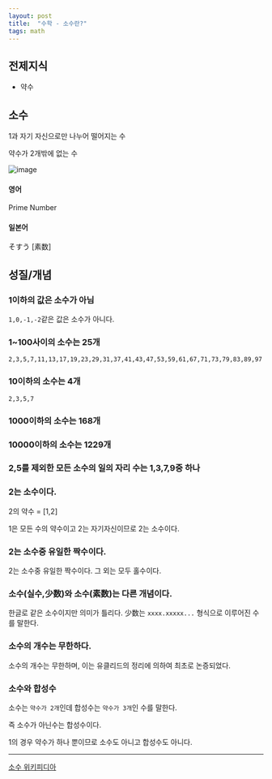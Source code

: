 ```yaml
---
layout: post
title:  "수학 - 소수란?"
tags: math
---
```



## 전제지식

- 약수

## 소수

1과 자기 자신으로만 나누어 떨어지는 수

약수가 2개밖에 없는 수

![image](https://user-images.githubusercontent.com/4640346/104872925-8e27c380-5992-11eb-9fe2-d12ed67cef18.png)


#### 영어

Prime Number

#### 일본어

そすう [素数]

## 성질/개념


### 1이하의 값은 소수가 아님

`1,0,-1,-2`같은 값은 소수가 아니다.


### 1~100사이의 소수는 25개

```
2,3,5,7,11,13,17,19,23,29,31,37,41,43,47,53,59,61,67,71,73,79,83,89,97
```

### 10이하의 소수는 4개

```
2,3,5,7
```

### 1000이하의 소수는 168개

### 10000이하의 소수는 1229개

### 2,5를 제외한 모든 소수의 일의 자리 수는 1,3,7,9중 하나


### 2는 소수이다.

2의 약수 =  [1,2]

1은 모든 수의 약수이고 2는 자기자신이므로 2는 소수이다.

### 2는 소수중 유일한 짝수이다.

2는 소수중 유일한 짝수이다. 그 외는 모두 홀수이다.


### 소수(실수,少数)와 소수(素数)는 다른 개념이다.

한글로 같은 소수이지만 의미가 틀리다.
少数는 `xxxx.xxxxx...` 형식으로 이루어진 수를 말한다.


### 소수의 개수는 무한하다.

소수의 개수는 무한하며, 이는 유클리드의 정리에 의하여 최초로 논증되었다.


### 소수와 합성수

소수는 `약수가 2개`인데 합성수는 `약수가 3개`인 수를 말한다.

즉 소수가 아닌수는 합성수이다.

1의 경우 약수가 하나 뿐이므로 소수도 아니고 합성수도 아니다.


---

[소수 위키피디아]

[소수 위키피디아]: https://ko.wikipedia.org/wiki/%EC%86%8C%EC%88%98_(%EC%88%98%EB%A1%A0)
